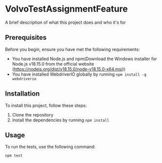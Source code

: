 # VolvoTestAssignmentFeature

A brief description of what this project does and who it's for

## Prerequisites

Before you begin, ensure you have met the following requirements:
* You have installed Node.js and npm(Download the Windows installer for Node.js v18.15.0 from the official website (https://nodejs.org/dist/v18.15.0/node-v18.15.0-x64.msi))
* You have installed WebdriverIO globally by running `npm install -g webdriverio`

## Installation

To install this project, follow these steps:

1. Clone the repository
2. Install the dependencies by running `npm install`

## Usage

To run the tests, use the following command:

```bash
npm test


